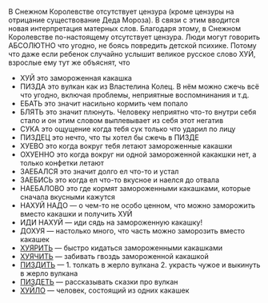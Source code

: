 В Снежном Королевстве отсутствует цензура (кроме цензуры на отрицание существование Деда Мороза).
В связи с этим вводится новая интерпретация матерных слов. 
Благодаря этому, в Снежном Королевстве по-настоящему отсутствует цензура.
Люди могут говорить АБСОЛЮТНО что угодно, не боясь повредить детской психике. 
Потому что даже если ребенок случайно услышит великое русское слово ХУЙ, взрослые ему тут же объяснят, что 

* ХУЙ это замороженная какашка
* ПИЗДА это вулкан как из Властелина Колец. В нём можно сжечь всё что угодно, включая проблемы, неприятные воспомнинания и т.д.
* ЕБАТЬ это значит насильно кормить чем попало
* БЛЯТЬ это значит плюнуть. Человеку неприятно что-то внутри себя стало и он этим словом выплевывает из себя этот негатив
* СУКА это ощущение когда тебя сук только что ударил по лицу
* ПИЗДЕЦ это нечто, что ты хотел бы сжечь в ПИЗДЕ
* ХУЕВО это когда вокруг тебя летают замороженные какашки
* ОХУЕННО это когда вокруг ни одной замороженной какакшки нет, а только конфетки летают
* ЗАЕБАЛСЯ это значит долго ел что-то и устал
* ЗАЕБИСЬ это когда ел что-то вкусное и наелся до отвала
* НАЕБАЛОВО это где кормят замороженными какашками, которые сначала вкусными кажутся
* НАХУЙ НАДО — о чем-то не особо ценном, что можно заморожить вместо какашки и получить ХУЙ
* ИДИ НАХУЙ — иди сядь на замороженную какашку!
* ДОХУЯ — настолько много, что часть можно заморозить вместо какашек
* [ХУЯРИТЬ](https://ru.wiktionary.org/wiki/%D1%85%D1%83%D1%8F%D1%80%D0%B8%D1%82%D1%8C) — быстро кидаться замороженными какашками
* [ХУЯЧИТЬ](https://en.wiktionary.org/wiki/%D1%85%D1%83%D1%8F%D1%87%D0%B8%D1%82%D1%8C) — забивать гвоздь замороженной какашкой
* [ПИЗДИТЬ](https://en.wiktionary.org/wiki/%D0%BF%D0%B8%D0%B7%D0%B4%D0%B8%D1%82%D1%8C) — 1. толкать в жерло вулкана 2. украсть чужое и выкинуть в жерло вулкана
* [ПИЗДЕТЬ](https://en.wiktionary.org/wiki/%D0%BF%D0%B8%D0%B7%D0%B4%D0%B5%D1%82%D1%8C) — рассказывать сказки про вулкан
* [ХУЙЛО](https://ru.wikipedia.org/wiki/%D0%9F%D1%83%D1%82%D0%B8%D0%BD,_%D0%92%D0%BB%D0%B0%D0%B4%D0%B8%D0%BC%D0%B8%D1%80_%D0%92%D0%BB%D0%B0%D0%B4%D0%B8%D0%BC%D0%B8%D1%80%D0%BE%D0%B2%D0%B8%D1%87) — человек, состоящий из одних какашек
